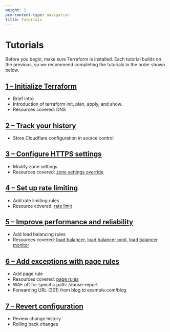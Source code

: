 ```yaml
---
weight: 2
pcx-content-type: navigation
title: Tutorials
---
```


# Tutorials

Before you begin, make sure Terraform is installed. Each tutorial builds on the previous, so we recommend completing the tutorials in the order shown below.

## [1 – Initialize Terraform](/terraform/tutorial/initialize-terraform/)

*   Brief intro
*   Introduction of terraform init, plan, apply, and show.
*   Resources covered: DNS

## [2 – Track your history](/terraform/tutorial/track-history/)

*   Store Cloudflare configuration in source control

## [3 – Configure HTTPS settings](/terraform/tutorial/configure-https-settings/)

*   Modify zone settings
*   Resources covered: [zone settings override](https://www.terraform.io/docs/providers/cloudflare/r/zone_settings_override.html)

## [4 – Set up rate limiting](/terraform/tutorial/set-rate-limit/)

*   Add rate limiting rules
*   Resource covered: [rate limit](https://www.terraform.io/docs/providers/cloudflare/r/rate_limit.html)

## [5 – Improve performance and reliability](/terraform/tutorial/use-load-balancing/)

*   Add load balancing rules
*   Resources covered: [load balancer](https://www.terraform.io/docs/providers/cloudflare/r/load_balancer.html), [load balancer pool](https://www.terraform.io/docs/providers/cloudflare/r/load_balancer_pool.html), [load balancer monitor](https://www.terraform.io/docs/providers/cloudflare/r/load_balancer_monitor.html)

## [6 – Add exceptions with page rules](/terraform/tutorial/add-page-rules/)

*   Add page rule
*   Resources covered: [page rules](https://www.terraform.io/docs/providers/cloudflare/r/page_rule.html)
*   WAF off for specific path: /abuse-report
*   Forwarding URL (301) from blog to example.com/blog

## [7 – Revert configuration](/terraform/tutorial/revert-configuration/)

*   Review change history
*   Rolling back changes
